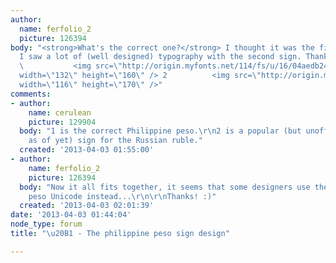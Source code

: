 ```yaml
---
author:
  name: ferfolio_2
  picture: 126394
body: "<strong>What's the correct one?</strong> I thought it was the first one, but
  I saw a lot of (well designed) typography with the second sign. Thanks\r\n\r\n\r\n1
  \           <img src=\"http://origin.myfonts.net/114/fs/u/16/04aedb2423db862221c4dd9ea9cac2.gif\"
  width=\"132\" height=\"160\" /> 2          <img src=\"http://origin.myfonts.net/116/fs/u/c0/aad1a93df6391bed2b07605d2ced58.gif\"
  width=\"116\" height=\"170\" />"
comments:
- author:
    name: cerulean
    picture: 129904
  body: "1 is the correct Philippine peso.\r\n2 is a popular (but unofficial and unencoded
    as of yet) sign for the Russian ruble."
  created: '2013-04-03 01:55:00'
- author:
    name: ferfolio_2
    picture: 126394
  body: "Now it all fits together, it seems that some designers use the philipine
    peso Unicode instead...\r\n\r\nThanks! :)"
  created: '2013-04-03 02:01:39'
date: '2013-04-03 01:44:04'
node_type: forum
title: "\u20B1 - The philippine peso sign design"

---
```

